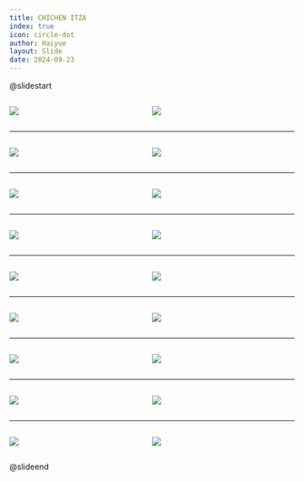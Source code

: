 ```yaml
---
title: CHICHEN ITZA
index: true
icon: circle-dot
author: Haiyue
layout: Slide
date: 2024-09-23
---
```

 
@slidestart

<div style="display:flex">
<div style="flex:1">

![](https://raw.githubusercontent.com/yclord/reading/refs/heads/master/english/Level-L/CHICHEN%20ITZA/001.webp)
</div>
<div style="flex:1">

![](https://raw.githubusercontent.com/yclord/reading/refs/heads/master/english/Level-L/CHICHEN%20ITZA/002.webp)
</div>
</div>

---

<div style="display:flex">
<div style="flex:1">

![](https://raw.githubusercontent.com/yclord/reading/refs/heads/master/english/Level-L/CHICHEN%20ITZA/003.webp)
</div>
<div style="flex:1">

![](https://raw.githubusercontent.com/yclord/reading/refs/heads/master/english/Level-L/CHICHEN%20ITZA/004.webp)
</div>
</div>

---

<div style="display:flex">
<div style="flex:1">

![](https://raw.githubusercontent.com/yclord/reading/refs/heads/master/english/Level-L/CHICHEN%20ITZA/005.webp)
</div>
<div style="flex:1">

![](https://raw.githubusercontent.com/yclord/reading/refs/heads/master/english/Level-L/CHICHEN%20ITZA/006.webp)
</div>
</div>

---

<div style="display:flex">
<div style="flex:1">

![](https://raw.githubusercontent.com/yclord/reading/refs/heads/master/english/Level-L/CHICHEN%20ITZA/007.webp)
</div>
<div style="flex:1">

![](https://raw.githubusercontent.com/yclord/reading/refs/heads/master/english/Level-L/CHICHEN%20ITZA/008.webp)
</div>
</div>

---

<div style="display:flex">
<div style="flex:1">

![](https://raw.githubusercontent.com/yclord/reading/refs/heads/master/english/Level-L/CHICHEN%20ITZA/009.webp)
</div>
<div style="flex:1">

![](https://raw.githubusercontent.com/yclord/reading/refs/heads/master/english/Level-L/CHICHEN%20ITZA/010.webp)
</div>
</div>

---

<div style="display:flex">
<div style="flex:1">

![](https://raw.githubusercontent.com/yclord/reading/refs/heads/master/english/Level-L/CHICHEN%20ITZA/011.webp)
</div>
<div style="flex:1">

![](https://raw.githubusercontent.com/yclord/reading/refs/heads/master/english/Level-L/CHICHEN%20ITZA/012.webp)
</div>
</div>

---

<div style="display:flex">
<div style="flex:1">

![](https://raw.githubusercontent.com/yclord/reading/refs/heads/master/english/Level-L/CHICHEN%20ITZA/013.webp)
</div>
<div style="flex:1">

![](https://raw.githubusercontent.com/yclord/reading/refs/heads/master/english/Level-L/CHICHEN%20ITZA/014.webp)
</div>
</div>

---

<div style="display:flex">
<div style="flex:1">

![](https://raw.githubusercontent.com/yclord/reading/refs/heads/master/english/Level-L/CHICHEN%20ITZA/015.webp)
</div>
<div style="flex:1">

![](https://raw.githubusercontent.com/yclord/reading/refs/heads/master/english/Level-L/CHICHEN%20ITZA/016.webp)
</div>
</div>

---

<div style="display:flex">
<div style="flex:1">

![](https://raw.githubusercontent.com/yclord/reading/refs/heads/master/english/Level-L/CHICHEN%20ITZA/017.webp)
</div>
<div style="flex:1">

![](https://raw.githubusercontent.com/yclord/reading/refs/heads/master/english/Level-L/CHICHEN%20ITZA/018.webp)
</div>
</div>

@slideend